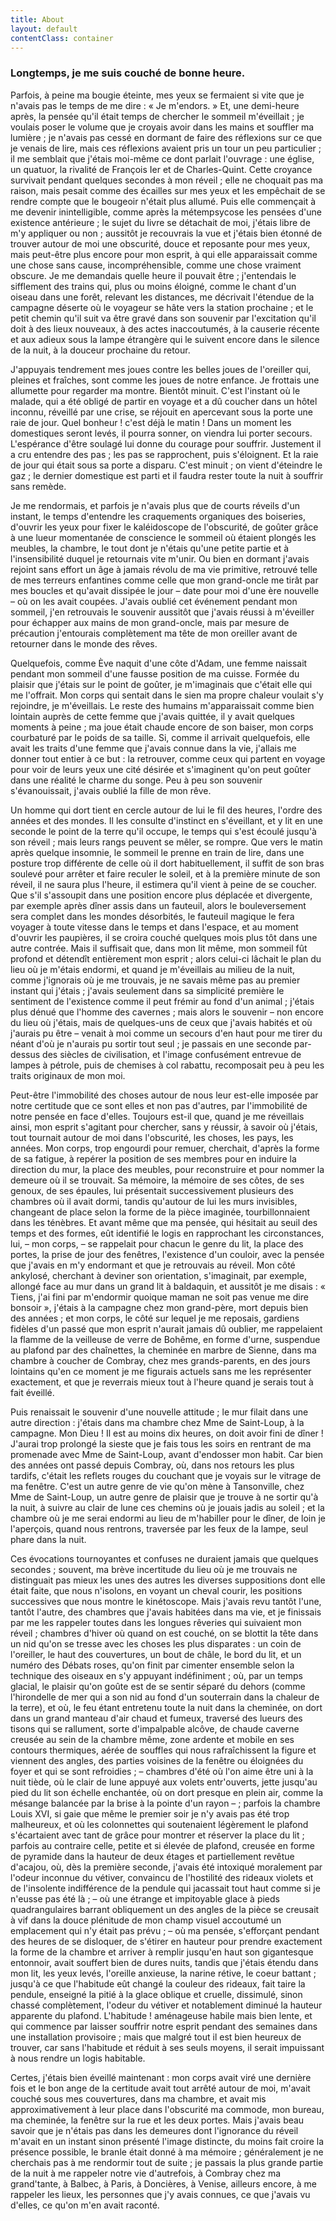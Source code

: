 ```yaml
---
title: About
layout: default
contentClass: container
---
```


### Longtemps, je me suis couché de bonne heure.

Parfois, à peine ma bougie éteinte, mes yeux se fermaient si vite que je n'avais pas le temps de me dire : « Je m'endors. » Et, une demi-heure après, la pensée qu'il était temps de chercher le sommeil m'éveillait ; je voulais poser le volume que je croyais avoir dans les mains et souffler ma lumière ; je n'avais pas cessé en dormant de faire des réflexions sur ce que je venais de lire, mais ces réflexions avaient pris un tour un peu particulier ; il me semblait que j'étais moi-même ce dont parlait l'ouvrage : une église, un quatuor, la rivalité de François Ier et de Charles-Quint. Cette croyance survivait pendant quelques secondes à mon réveil ; elle ne choquait pas ma raison, mais pesait comme des écailles sur mes yeux et les empêchait de se rendre compte que le bougeoir n'était plus allumé. Puis elle commençait à me devenir inintelligible, comme après la métempsycose les pensées d'une existence antérieure ; le sujet du livre se détachait de moi, j'étais libre de m'y appliquer ou non ; aussitôt je recouvrais la vue et j'étais bien étonné de trouver autour de moi une obscurité, douce et reposante pour mes yeux, mais peut-être plus encore pour mon esprit, à qui elle apparaissait comme une chose sans cause, incompréhensible, comme une chose vraiment obscure. Je me demandais quelle heure il pouvait être ; j'entendais le sifflement des trains qui, plus ou moins éloigné, comme le chant d'un oiseau dans une forêt, relevant les distances, me décrivait l'étendue de la campagne déserte où le voyageur se hâte vers la station prochaine ; et le petit chemin qu'il suit va être gravé dans son souvenir par l'excitation qu'il doit à des lieux nouveaux, à des actes inaccoutumés, à la causerie récente et aux adieux sous la lampe étrangère qui le suivent encore dans le silence de la nuit, à la douceur prochaine du retour.

J'appuyais tendrement mes joues contre les belles joues de l'oreiller qui, pleines et fraîches, sont comme les joues de notre enfance. Je frottais une allumette pour regarder ma montre. Bientôt minuit. C'est l'instant où le malade, qui a été obligé de partir en voyage et a dû coucher dans un hôtel inconnu, réveillé par une crise, se réjouit en apercevant sous la porte une raie de jour. Quel bonheur ! c'est déjà le matin ! Dans un moment les domestiques seront levés, il pourra sonner, on viendra lui porter secours. L'espérance d'être soulagé lui donne du courage pour souffrir. Justement il a cru entendre des pas ; les pas se rapprochent, puis s'éloignent. Et la raie de jour qui était sous sa porte a disparu. C'est minuit ; on vient d'éteindre le gaz ; le dernier domestique est parti et il faudra rester toute la nuit à souffrir sans remède.

Je me rendormais, et parfois je n'avais plus que de courts réveils d'un instant, le temps d'entendre les craquements organiques des boiseries, d'ouvrir les yeux pour fixer le kaléidoscope de l'obscurité, de goûter grâce à une lueur momentanée de conscience le sommeil où étaient plongés les meubles, la chambre, le tout dont je n'étais qu'une petite partie et à l'insensibilité duquel je retournais vite m'unir. Ou bien en dormant j'avais rejoint sans effort un âge à jamais révolu de ma vie primitive, retrouvé telle de mes terreurs enfantines comme celle que mon grand-oncle me tirât par mes boucles et qu'avait dissipée le jour – date pour moi d'une ère nouvelle – où on les avait coupées. J'avais oublié cet événement pendant mon sommeil, j'en retrouvais le souvenir aussitôt que j'avais réussi à m'éveiller pour échapper aux mains de mon grand-oncle, mais par mesure de précaution j'entourais complètement ma tête de mon oreiller avant de retourner dans le monde des rêves.

Quelquefois, comme Ève naquit d'une côte d'Adam, une femme naissait pendant mon sommeil d'une fausse position de ma cuisse. Formée du plaisir que j'étais sur le point de goûter, je m'imaginais que c'était elle qui me l'offrait. Mon corps qui sentait dans le sien ma propre chaleur voulait s'y rejoindre, je m'éveillais. Le reste des humains m'apparaissait comme bien lointain auprès de cette femme que j'avais quittée, il y avait quelques moments à peine ; ma joue était chaude encore de son baiser, mon corps courbaturé par le poids de sa taille. Si, comme il arrivait quelquefois, elle avait les traits d'une femme que j'avais connue dans la vie, j'allais me donner tout entier à ce but : la retrouver, comme ceux qui partent en voyage pour voir de leurs yeux une cité désirée et s'imaginent qu'on peut goûter dans une réalité le charme du songe. Peu à peu son souvenir s'évanouissait, j'avais oublié la fille de mon rêve.

Un homme qui dort tient en cercle autour de lui le fil des heures, l'ordre des années et des mondes. Il les consulte d'instinct en s'éveillant, et y lit en une seconde le point de la terre qu'il occupe, le temps qui s'est écoulé jusqu'à son réveil ; mais leurs rangs peuvent se mêler, se rompre. Que vers le matin après quelque insomnie, le sommeil le prenne en train de lire, dans une posture trop différente de celle où il dort habituellement, il suffit de son bras soulevé pour arrêter et faire reculer le soleil, et à la première minute de son réveil, il ne saura plus l'heure, il estimera qu'il vient à peine de se coucher. Que s'il s'assoupit dans une position encore plus déplacée et divergente, par exemple après dîner assis dans un fauteuil, alors le bouleversement sera complet dans les mondes désorbités, le fauteuil magique le fera voyager à toute vitesse dans le temps et dans l'espace, et au moment d'ouvrir les paupières, il se croira couché quelques mois plus tôt dans une autre contrée. Mais il suffisait que, dans mon lit même, mon sommeil fût profond et détendît entièrement mon esprit ; alors celui-ci lâchait le plan du lieu où je m'étais endormi, et quand je m'éveillais au milieu de la nuit, comme j'ignorais où je me trouvais, je ne savais même pas au premier instant qui j'étais ; j'avais seulement dans sa simplicité première le sentiment de l'existence comme il peut frémir au fond d'un animal ; j'étais plus dénué que l'homme des cavernes ; mais alors le souvenir – non encore du lieu où j'étais, mais de quelques-uns de ceux que j'avais habités et où j'aurais pu être – venait à moi comme un secours d'en haut pour me tirer du néant d'où je n'aurais pu sortir tout seul ; je passais en une seconde par-dessus des siècles de civilisation, et l'image confusément entrevue de lampes à pétrole, puis de chemises à col rabattu, recomposait peu à peu les traits originaux de mon moi.

Peut-être l'immobilité des choses autour de nous leur est-elle imposée par notre certitude que ce sont elles et non pas d'autres, par l'immobilité de notre pensée en face d'elles. Toujours est-il que, quand je me réveillais ainsi, mon esprit s'agitant pour chercher, sans y réussir, à savoir où j'étais, tout tournait autour de moi dans l'obscurité, les choses, les pays, les années. Mon corps, trop engourdi pour remuer, cherchait, d'après la forme de sa fatigue, à repérer la position de ses membres pour en induire la direction du mur, la place des meubles, pour reconstruire et pour nommer la demeure où il se trouvait. Sa mémoire, la mémoire de ses côtes, de ses genoux, de ses épaules, lui présentait successivement plusieurs des chambres où il avait dormi, tandis qu'autour de lui les murs invisibles, changeant de place selon la forme de la pièce imaginée, tourbillonnaient dans les ténèbres. Et avant même que ma pensée, qui hésitait au seuil des temps et des formes, eût identifié le logis en rapprochant les circonstances, lui, – mon corps, – se rappelait pour chacun le genre du lit, la place des portes, la prise de jour des fenêtres, l'existence d'un couloir, avec la pensée que j'avais en m'y endormant et que je retrouvais au réveil. Mon côté ankylosé, cherchant à deviner son orientation, s'imaginait, par exemple, allongé face au mur dans un grand lit à baldaquin, et aussitôt je me disais : « Tiens, j'ai fini par m'endormir quoique maman ne soit pas venue me dire bonsoir », j'étais à la campagne chez mon grand-père, mort depuis bien des années ; et mon corps, le côté sur lequel je me reposais, gardiens fidèles d'un passé que mon esprit n'aurait jamais dû oublier, me rappelaient la flamme de la veilleuse de verre de Bohême, en forme d'urne, suspendue au plafond par des chaînettes, la cheminée en marbre de Sienne, dans ma chambre à coucher de Combray, chez mes grands-parents, en des jours lointains qu'en ce moment je me figurais actuels sans me les représenter exactement, et que je reverrais mieux tout à l'heure quand je serais tout à fait éveillé.

Puis renaissait le souvenir d'une nouvelle attitude ; le mur filait dans une autre direction : j'étais dans ma chambre chez Mme de Saint-Loup, à la campagne. Mon Dieu ! Il est au moins dix heures, on doit avoir fini de dîner ! J'aurai trop prolongé la sieste que je fais tous les soirs en rentrant de ma promenade avec Mme de Saint-Loup, avant d'endosser mon habit. Car bien des années ont passé depuis Combray, où, dans nos retours les plus tardifs, c'était les reflets rouges du couchant que je voyais sur le vitrage de ma fenêtre. C'est un autre genre de vie qu'on mène à Tansonville, chez Mme de Saint-Loup, un autre genre de plaisir que je trouve à ne sortir qu'à la nuit, à suivre au clair de lune ces chemins où je jouais jadis au soleil ; et la chambre où je me serai endormi au lieu de m'habiller pour le dîner, de loin je l'aperçois, quand nous rentrons, traversée par les feux de la lampe, seul phare dans la nuit.

Ces évocations tournoyantes et confuses ne duraient jamais que quelques secondes ; souvent, ma brève incertitude du lieu où je me trouvais ne distinguait pas mieux les unes des autres les diverses suppositions dont elle était faite, que nous n'isolons, en voyant un cheval courir, les positions successives que nous montre le kinétoscope. Mais j'avais revu tantôt l'une, tantôt l'autre, des chambres que j'avais habitées dans ma vie, et je finissais par me les rappeler toutes dans les longues rêveries qui suivaient mon réveil ; chambres d'hiver où quand on est couché, on se blottit la tête dans un nid qu'on se tresse avec les choses les plus disparates : un coin de l'oreiller, le haut des couvertures, un bout de châle, le bord du lit, et un numéro des Débats roses, qu'on finit par cimenter ensemble selon la technique des oiseaux en s'y appuyant indéfiniment ; où, par un temps glacial, le plaisir qu'on goûte est de se sentir séparé du dehors (comme l'hirondelle de mer qui a son nid au fond d'un souterrain dans la chaleur de la terre), et où, le feu étant entretenu toute la nuit dans la cheminée, on dort dans un grand manteau d'air chaud et fumeux, traversé des lueurs des tisons qui se rallument, sorte d'impalpable alcôve, de chaude caverne creusée au sein de la chambre même, zone ardente et mobile en ses contours thermiques, aérée de souffles qui nous rafraîchissent la figure et viennent des angles, des parties voisines de la fenêtre ou éloignées du foyer et qui se sont refroidies ; – chambres d'été où l'on aime être uni à la nuit tiède, où le clair de lune appuyé aux volets entr'ouverts, jette jusqu'au pied du lit son échelle enchantée, où on dort presque en plein air, comme la mésange balancée par la brise à la pointe d'un rayon – ; parfois la chambre Louis XVI, si gaie que même le premier soir je n'y avais pas été trop malheureux, et où les colonnettes qui soutenaient légèrement le plafond s'écartaient avec tant de grâce pour montrer et réserver la place du lit ; parfois au contraire celle, petite et si élevée de plafond, creusée en forme de pyramide dans la hauteur de deux étages et partiellement revêtue d'acajou, où, dès la première seconde, j'avais été intoxiqué moralement par l'odeur inconnue du vétiver, convaincu de l'hostilité des rideaux violets et de l'insolente indifférence de la pendule qui jacassait tout haut comme si je n'eusse pas été là ; – où une étrange et impitoyable glace à pieds quadrangulaires barrant obliquement un des angles de la pièce se creusait à vif dans la douce plénitude de mon champ visuel accoutumé un emplacement qui n'y était pas prévu ; – où ma pensée, s'efforçant pendant des heures de se disloquer, de s'étirer en hauteur pour prendre exactement la forme de la chambre et arriver à remplir jusqu'en haut son gigantesque entonnoir, avait souffert bien de dures nuits, tandis que j'étais étendu dans mon lit, les yeux levés, l'oreille anxieuse, la narine rétive, le coeur battant ; jusqu'à ce que l'habitude eût changé la couleur des rideaux, fait taire la pendule, enseigné la pitié à la glace oblique et cruelle, dissimulé, sinon chassé complètement, l'odeur du vétiver et notablement diminué la hauteur apparente du plafond. L'habitude ! aménageuse habile mais bien lente, et qui commence par laisser souffrir notre esprit pendant des semaines dans une installation provisoire ; mais que malgré tout il est bien heureux de trouver, car sans l'habitude et réduit à ses seuls moyens, il serait impuissant à nous rendre un logis habitable.

Certes, j'étais bien éveillé maintenant : mon corps avait viré une dernière fois et le bon ange de la certitude avait tout arrêté autour de moi, m'avait couché sous mes couvertures, dans ma chambre, et avait mis approximativement à leur place dans l'obscurité ma commode, mon bureau, ma cheminée, la fenêtre sur la rue et les deux portes. Mais j'avais beau savoir que je n'étais pas dans les demeures dont l'ignorance du réveil m'avait en un instant sinon présenté l'image distincte, du moins fait croire la présence possible, le branle était donné à ma mémoire ; généralement je ne cherchais pas à me rendormir tout de suite ; je passais la plus grande partie de la nuit à me rappeler notre vie d'autrefois, à Combray chez ma grand'tante, à Balbec, à Paris, à Doncières, à Venise, ailleurs encore, à me rappeler les lieux, les personnes que j'y avais connues, ce que j'avais vu d'elles, ce qu'on m'en avait raconté.
